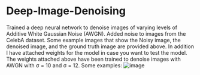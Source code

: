 # Deep-Image-Denoising


Trained a deep neural network to denoise images of varying levels of Additive White Gaussian Noise (AWGN). Added noise to images from the CelebA dataset. Some example images that show the Noisy image, the denoised image, and the ground truth image are provided above. In addition I have attached weights for the model in case you want to test the model. The weights attached above have been trained to denoise images with AWGN with σ = 10 and σ = 12. Some examples:
![image](https://user-images.githubusercontent.com/90289685/135911671-03751df5-b867-4a29-bda0-c56aecd33534.png)






